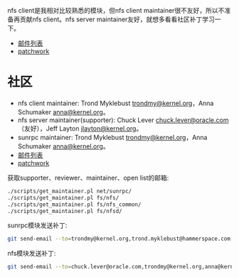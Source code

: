 nfs client是我相对比较熟悉的模块，但nfs client maintainer很不友好，所以不准备再贡献nfs client。nfs server maintainer友好，就想多看看社区补丁学习一下。

- [邮件列表](https://lore.kernel.org/linux-nfs/)
- [patchwork](https://patchwork.kernel.org/project/linux-nfs/list/)

# 社区

- nfs client maintainer: Trond Myklebust <trondmy@kernel.org>，Anna Schumaker <anna@kernel.org>。
- nfs server maintainer(supporter): Chuck Lever <chuck.lever@oracle.com>（友好），Jeff Layton <jlayton@kernel.org>。
- sunrpc maintainer: Trond Myklebust <trondmy@kernel.org>，Anna Schumaker <anna@kernel.org>。
- [邮件列表](https://lore.kernel.org/linux-nfs/)
- [patchwork](https://patchwork.kernel.org/project/linux-nfs/list/)

获取supporter、reviewer、maintainer、open list的邮箱:
```sh
./scripts/get_maintainer.pl net/sunrpc/
./scripts/get_maintainer.pl fs/nfs/
./scripts/get_maintainer.pl fs/nfs_common/
./scripts/get_maintainer.pl fs/nfsd/
```

sunrpc模块发送补丁:
```sh
git send-email --to=trondmy@kernel.org,trond.myklebust@hammerspace.com,anna@kernel.org,chuck.lever@oracle.com,jlayton@kernel.org,neilb@suse.de,kolga@netapp.com,Dai.Ngo@oracle.com,tom@talpey.com,davem@davemloft.net,edumazet@google.com,kuba@kernel.org,pabeni@redhat.com --cc=linux-nfs@vger.kernel.org,netdev@vger.kernel.org,linux-kernel@vger.kernel.org 00*
```

nfs模块发送补丁:
```sh
git send-email --to=chuck.lever@oracle.com,trondmy@kernel.org,anna@kernel.org,trond.myklebust@hammerspace.com,jlayton@kernel.org,neilb@suse.de,kolga@netapp.com,Dai.Ngo@oracle.com,tom@talpey.com --cc=linux-nfs@vger.kernel.org,linux-kernel@vger.kernel.org 00*
```
